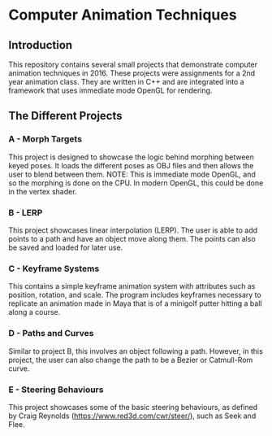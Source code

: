 # Computer Animation Techniques

## Introduction
This repository contains several small projects that demonstrate computer animation techniques in 2016. These projects were assignments for a 2nd year animation class. They are written in C++ and are integrated into a framework that uses immediate mode OpenGL for rendering. 

## The Different Projects

### A - Morph Targets
This project is designed to showcase the logic behind morphing between keyed poses. It loads the different poses as OBJ files and then allows the user to blend between them. NOTE: This is immediate mode OpenGL, and so the morphing is done on the CPU. In modern OpenGL, this could be done in the vertex shader.

### B - LERP 
This project showcases linear interpolation (LERP). The user is able to add points to a path and have an object move along them. The points can also be saved and loaded for later use.

### C - Keyframe Systems 
This contains a simple keyframe animation system with attributes such as position, rotation, and scale. The program includes keyframes necessary to replicate an animation made in Maya that is of a minigolf putter hitting a ball along a course.

### D - Paths and Curves
Similar to project B, this involves an object following a path. However, in this project, the user can also change the path to be a Bezier or Catmull-Rom curve.

### E - Steering Behaviours
This project showcases some of the basic steering behaviours, as defined by Craig Reynolds (https://www.red3d.com/cwr/steer/), such as Seek and Flee. 
